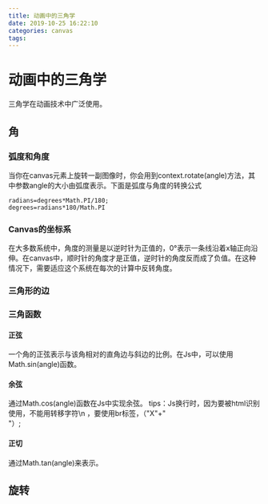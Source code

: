```yaml
---
title: 动画中的三角学
date: 2019-10-25 16:22:10
categories: canvas
tags:
---
```

# 动画中的三角学
三角学在动画技术中广泛使用。

## 角

### 弧度和角度
当你在canvas元素上旋转一副图像时，你会用到context.rotate(angle)方法，其中参数angle的大小由弧度表示。下面是弧度与角度的转换公式
```
radians=degrees*Math.PI/180;
degrees=radians*180/Math.PI
```

### Canvas的坐标系
在大多数系统中，角度的测量是以逆时针为正值的，0°表示一条线沿着x轴正向沿伸。在canvas中，顺时针的角度才是正值，逆时针的角度反而成了负值。在这种情况下，需要适应这个系统在每次的计算中反转角度。

### 三角形的边

### 三角函数

#### 正弦
一个角的正弦表示与该角相对的直角边与斜边的比例。在Js中，可以使用Math.sin(angle)函数。

#### 余弦
通过Math.cos(angle)函数在Js中实现余弦。
tips：Js换行时，因为要被html识别使用，不能用转移字符\n  ，要使用br标签，（"X"+"</br>"）;

#### 正切
通过Math.tan(angle)来表示。

## 旋转
